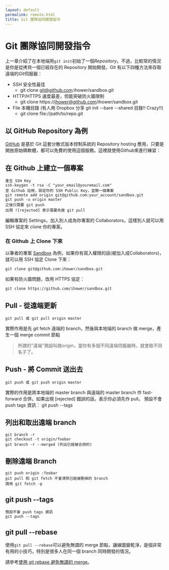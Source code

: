 ```yaml
---
layout: default
permalink: remote.html
title: Git 團隊協同開發指令
---
```


# Git 團隊協同開發指令

上一章介紹了在本地端用`git init`初始了一個*Repository*。不過，比較常的情況是你是從拷貝一個已經存在的 Repository 開始開發。Git 有以下四種方法來存取遠端的*Git*伺服器：

* SSH 安全性最佳
	* git clone git@github.com:ihower/sandbox.git
* HTTP/HTTPS 速度最差，但能突破防火牆限制
	* git clone https://ihower@github.com/ihower/sandbox.git
* File 本機目錄 (有人用 Dropbox 分享 git init --bare --shared 目錄!! Crazy!!)
	* git clone file://path/to/repo.git

## 以 GitHub Repository 為例

[GitHub](http://github.com) 是基於 Git 這套分散式版本控制系統的 Repository hosting 應用，只要是開放原始碼軟體，都可以免費的使用這個服務。這裡就使用*Github*來進行練習：

## 在 Github 上建立一個專案

	產生 SSH Key
	ssh-keygen -t rsa -C "your_email@youremail.com"
	至 Github 註冊，設定你的 SSH Public Key，並開一個專案
	git remote add origin git@github.com:your_account/sandbox.git
	git push -u origin master
	之後只需要 git push
	出現 ![rejected] 表示需要先做 git pull

編輯專案的 Settings，加入別人成為你專案的 Collaborators。這樣別人就可以用 SSH 協定來 clone 你的專案。
### 在 Github 上	Clone 下來

以筆者的專案 [Sandbox](https://github.com/ihower/sandbox) 為例，如果你有寫入權限的話(被加入成Collaborators)，就可以用 SSH 協定 Clone 下來：

	git clone git@github.com:ihower/sandbox.git

如果有防火牆問題，改用 HTTPS 協定：

	git clone https://github.com/ihower/sandbox.git

## Pull - 從遠端更新

	git pull 或 git pull origin master

實際作用是先 git fetch 遠端的 branch，然後與本地端的 branch 做 merge，產生一個 merge commit 節點

> 所謂的"遠端"預設叫做*origin*，當你有多個不同遠端伺服器時，就會取不同名子了。

## Push - 將 Commit 送出去

	git push 或 git push origin master

實際的作用是將本地端的 master branch 與遠端的 master branch 作 fast-forward 合併。如果出現 [rejected] 錯誤的話，表示你必須先作 pull。
預設不會 push tags 資訊：
	git push --tags

## 列出和取出遠端 branch

	git branch -r
	git checkout -t origin/foobar
	git branch -r --merged (列出已經被合併的)

## 刪除遠端 Branch

	git push origin :foobar
	git pull 和 git fetch 不會清除已經被刪掉的 branch
	請用 git fetch -p

## git push --tags

	預設不會 push tags 資訊
	git push --tags

## git pull --rebase

使用`git pull --rebase`可以避免無謂的 merge 節點，讓線圖變乾淨，是個非常有用的小技巧，特別是很多人在同一個 branch 同時開發的情況。

請參考[使用 git rebase 避免無謂的 merge](http://ihower.tw/blog/archives/3843)。
